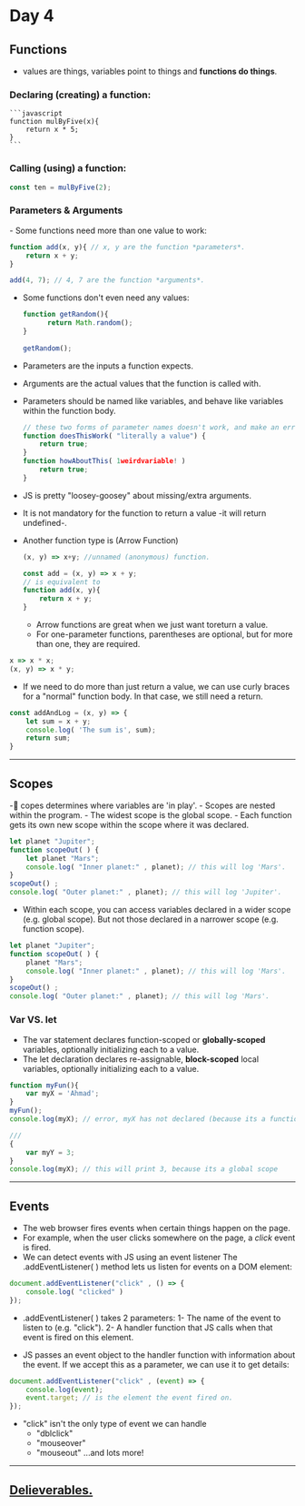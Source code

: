 <h1>Day 4</h1>

<h2>Functions</h2>

- values are things, variables point to things and **functions do things**.

<h3>Declaring (creating) a function:</h3>

    ```javascript
    function mulByFive(x){
        return x * 5;
    }
    ```

<h3>Calling (using) a function:</h3>

```javascript
const ten = mulByFive(2);
```

<h3>Parameters & Arguments</h3>
- Some functions need more than one value to work:

```javascript
function add(x, y){ // x, y are the function *parameters*.
    return x + y;
}

add(4, 7); // 4, 7 are the function *arguments*.
```
- Some functions don't even need any values:

  ```javascript
  function getRandom(){
        return Math.random();
  }
 
  getRandom();
  ```

- Parameters are the inputs a function expects.
- Arguments are the actual values that the function is called with.
- Parameters should be named like variables, and behave like variables within the function body.
  ```javascript
  // these two forms of parameter names doesn't work, and make an error
  function doesThisWork( "literally a value") {
      return true;
  }
  function howAboutThis( 1weirdvariable! )
      return true;
  }
  ```
- JS is pretty "loosey-goosey" about missing/extra arguments.
- It is not mandatory for the function to return a value -it will return undefined-.

- Another function type is (Arrow Function)

  ```javascript
  (x, y) => x+y; //unnamed (anonymous) function.

  const add = (x, y) => x + y;
  // is equivalent to
  function add(x, y){
      return x + y;
  }
  ```
  
  - Arrow functions are great when we just want toreturn a value.
  - For one-parameter functions, parentheses are optional, but for more than one, they are        required.

 ```javascript
 x => x * x;
(x, y) => x * y;
```
- If we need to do more than just return a value, we can use curly braces for a "normal"        function body. In that case, we still need a return.

```javascript
const addAndLog = (x, y) => {
    let sum = x + y;
    console.log( 'The sum is', sum);
    return sum;
}
```

<hr>

<h2>Scopes</h2>
- ٍcopes determines where variables are 'in play'.
- Scopes are nested within the program.
- The widest scope is the global scope.
- Each function gets its own new scope within the scope where it was declared.

```javascript
let planet "Jupiter";
function scopeOut( ) {
    let planet "Mars";
    console.log( "Inner planet:" , planet); // this will log 'Mars'.
}
scopeOut() ;
console.log( "Outer planet:" , planet); // this will log 'Jupiter'.

```
- Within each scope, you can access variables declared in a wider scope (e.g. global scope). But not those declared in a narrower scope (e.g. function scope).

```javascript
let planet "Jupiter";
function scopeOut( ) {
    planet "Mars";
    console.log( "Inner planet:" , planet); // this will log 'Mars'.
}
scopeOut() ;
console.log( "Outer planet:" , planet); // this will log 'Mars'.
```

<h3>Var VS. let</h3>

- The var statement declares function-scoped or **globally-scoped** variables, optionally initializing each to a value.
- The let declaration declares re-assignable, **block-scoped** local variables, optionally initializing each to a value.

```javascript
function myFun(){
    var myX = 'Ahmad';
}
myFun();
console.log(myX); // error, myX has not declared (because its a function scope).

///
{
    var myY = 3;
}
console.log(myX); // this will print 3, because its a global scope
```

<hr>

<h2>Events</h2>

- The web browser fires events when certain things happen on the page.
- For example, when the user clicks somewhere on the page, a *click* event is fired.
- We can detect events with JS using an event listener The .addEventListener( ) method lets us listen for events on a DOM element:

```javascript
document.addEventListener("click" , () => {
    console.log( "clicked" )
});
```

- .addEventListener( ) takes 2 parameters:
    1- The name of the event to listen to (e.g. "click").
    2- A handler function that JS calls when that event is fired on this element.
  
- JS passes an event object to the handler function with information about the event. If we accept this as a parameter, we can use it to get details:

```javascript
document.addEventListener("click" , (event) => {
    console.log(event);
    event.target; // is the element the event fired on.
});
```

- "click" isn't the only type of event we can handle
    * "dblclick"
    * "mouseover"
    * "mouseout"
    ...and lots more!


<hr>

## [Delieverables.](https://github.com/AymanAttili/Mastering-JavaScript-in-20-Days/blob/main/Delieverables/Day4.md)
